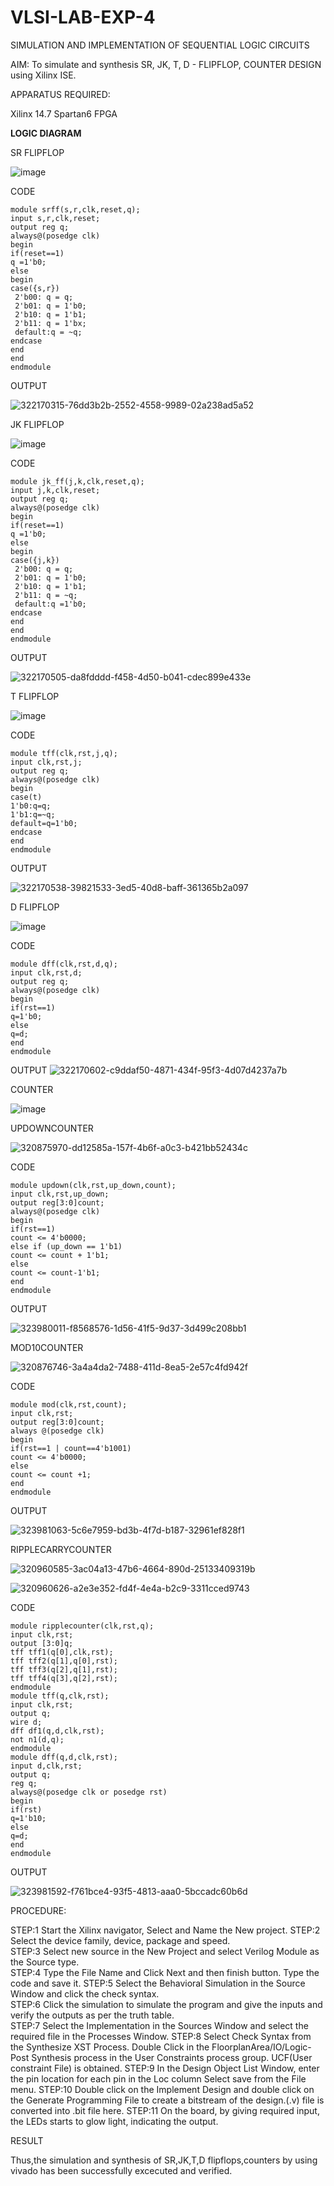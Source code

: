 # VLSI-LAB-EXP-4
SIMULATION AND IMPLEMENTATION OF SEQUENTIAL LOGIC CIRCUITS

AIM: 
 To simulate and synthesis SR, JK, T, D - FLIPFLOP, COUNTER DESIGN using Xilinx ISE.

APPARATUS REQUIRED:

Xilinx 14.7
Spartan6 FPGA

**LOGIC DIAGRAM**

SR FLIPFLOP

![image](https://github.com/navaneethans/VLSI-LAB-EXP-4/assets/6987778/77fb7f38-5649-4778-a987-8468df9ea3c3)

CODE
```
module srff(s,r,clk,reset,q);
input s,r,clk,reset;
output reg q;
always@(posedge clk)
begin
if(reset==1)
q =1'b0;
else 
begin
case({s,r})
 2'b00: q = q;
 2'b01: q = 1'b0;
 2'b10: q = 1'b1;
 2'b11: q = 1'bx;
 default:q = ~q;
endcase
end 
end
endmodule
```
OUTPUT

![322170315-76dd3b2b-2552-4558-9989-02a238ad5a52](https://github.com/naveenkumar0404/VLSI-LAB-EXP-04/assets/127510390/dfe87063-e285-4985-b482-9637df3ae56d)


JK FLIPFLOP

![image](https://github.com/navaneethans/VLSI-LAB-EXP-4/assets/6987778/1510e030-4ddc-42b1-88ce-d00f6f0dc7e6)

CODE

```
module jk_ff(j,k,clk,reset,q);
input j,k,clk,reset;
output reg q;
always@(posedge clk)
begin
if(reset==1)
q =1'b0;
else 
begin
case({j,k})
 2'b00: q = q;
 2'b01: q = 1'b0;
 2'b10: q = 1'b1;
 2'b11: q = ~q;
 default:q =1'b0;
endcase
end 
end
endmodule
```

OUTPUT

![322170505-da8fdddd-f458-4d50-b041-cdec899e433e](https://github.com/naveenkumar0404/VLSI-LAB-EXP-04/assets/127510390/754d6a7b-3888-4fb7-acf0-ae0680dfa1f2)


T FLIPFLOP

![image](https://github.com/navaneethans/VLSI-LAB-EXP-4/assets/6987778/7a020379-efb1-4104-85ee-439d660baa08)

CODE

```
module tff(clk,rst,j,q);
input clk,rst,j;
output reg q;
always@(posedge clk)
begin
case(t)
1'b0:q=q;
1'b1:q=~q;
default=q=1'b0;
endcase
end
endmodule
```
OUTPUT

![322170538-39821533-3ed5-40d8-baff-361365b2a097](https://github.com/naveenkumar0404/VLSI-LAB-EXP-04/assets/127510390/91412bd9-30d7-4c37-b6ed-64c61489f9b1)


D FLIPFLOP

![image](https://github.com/navaneethans/VLSI-LAB-EXP-4/assets/6987778/dda843c5-f0a0-4b51-93a2-eaa4b7fa8aa0)

CODE

```
module dff(clk,rst,d,q);
input clk,rst,d;
output reg q;
always@(posedge clk)
begin
if(rst==1)
q=1'b0;
else
q=d;
end
endmodule
```
OUTPUT
![322170602-c9ddaf50-4871-434f-95f3-4d07d4237a7b](https://github.com/naveenkumar0404/VLSI-LAB-EXP-04/assets/127510390/dd3396d0-affa-4f7f-aa6b-3ea824d7b564)




COUNTER

![image](https://github.com/navaneethans/VLSI-LAB-EXP-4/assets/6987778/a1fc5f68-aafb-49a1-93d2-779529f525fa)

UPDOWNCOUNTER

![320875970-dd12585a-157f-4b6f-a0c3-b421bb52434c](https://github.com/naveenkumar0404/VLSI-LAB-EXP-04/assets/127510390/20920312-1c6e-40e3-984c-2af75b726b5f)


CODE
```
module updown(clk,rst,up_down,count);
input clk,rst,up_down;
output reg[3:0]count;
always@(posedge clk)
begin
if(rst==1)
count <= 4'b0000;
else if (up_down == 1'b1)
count <= count + 1'b1;
else
count <= count-1'b1;
end
endmodule
```

OUTPUT

![323980011-f8568576-1d56-41f5-9d37-3d499c208bb1](https://github.com/naveenkumar0404/VLSI-LAB-EXP-04/assets/127510390/08d84db9-7847-4a03-a915-1fad58ce7f0f)

MOD10COUNTER

![320876746-3a4a4da2-7488-411d-8ea5-2e57c4fd942f](https://github.com/naveenkumar0404/VLSI-LAB-EXP-04/assets/127510390/1f38505d-d423-4ec0-a7f4-6fc881ab5304)


CODE
```
module mod(clk,rst,count);
input clk,rst;
output reg[3:0]count;
always @(posedge clk)
begin
if(rst==1 | count==4'b1001)
count <= 4'b0000;
else
count <= count +1;
end
endmodule
```

OUTPUT

![323981063-5c6e7959-bd3b-4f7d-b187-32961ef828f1](https://github.com/naveenkumar0404/VLSI-LAB-EXP-04/assets/127510390/1421c91c-e4f6-4602-babc-0e1a33af170e)

RIPPLECARRYCOUNTER

![320960585-3ac04a13-47b6-4664-890d-25133409319b](https://github.com/naveenkumar0404/VLSI-LAB-EXP-04/assets/127510390/0edfd64b-91fc-42ff-a937-e240a330e1f4)

![320960626-a2e3e352-fd4f-4e4a-b2c9-3311cced9743](https://github.com/naveenkumar0404/VLSI-LAB-EXP-04/assets/127510390/6b447aaa-5950-4e92-bfdd-28a575502a40)

CODE
```
module ripplecounter(clk,rst,q);
input clk,rst;
output [3:0]q;
tff tff1(q[0],clk,rst);
tff tff2(q[1],q[0],rst);
tff tff3(q[2],q[1],rst);
tff tff4(q[3],q[2],rst);
endmodule
module tff(q,clk,rst);
input clk,rst;
output q;
wire d;
dff df1(q,d,clk,rst);
not n1(d,q);
endmodule
module dff(q,d,clk,rst);
input d,clk,rst;
output q;
reg q;
always@(posedge clk or posedge rst)
begin
if(rst)
q=1'b10;
else
q=d;
end
endmodule
```

OUTPUT

![323981592-f761bce4-93f5-4813-aaa0-5bccadc60b6d](https://github.com/naveenkumar0404/VLSI-LAB-EXP-04/assets/127510390/37082f54-7855-4759-a7db-f594fe352043)







  
PROCEDURE:

STEP:1  Start  the Xilinx navigator, Select and Name the New project.
STEP:2  Select the device family, device, package and speed.       
STEP:3  Select new source in the New Project and select Verilog Module as the Source type.                       
STEP:4  Type the File Name and Click Next and then finish button. Type the code and save it.
STEP:5  Select the Behavioral Simulation in the Source Window and click the check syntax.                       
STEP:6  Click the simulation to simulate the program and  give the inputs and verify the outputs as per the truth table.               
STEP:7  Select the Implementation in the Sources Window and select the required file in the Processes Window.
STEP:8  Select Check Syntax from the Synthesize  XST Process. Double Click in the  FloorplanArea/IO/Logic-Post Synthesis process in the User Constraints process group. UCF(User constraint File) is obtained. 
STEP:9  In the Design Object List Window, enter the pin location for each pin in the Loc column Select save from the File menu.
STEP:10 Double click on the Implement Design and double click on the Generate Programming File to create a bitstream of the design.(.v) file is converted into .bit file here.
STEP:11  On the board, by giving required input, the LEDs starts to glow light, indicating the output.


RESULT

Thus,the simulation and synthesis of SR,JK,T,D flipflops,counters by using vivado has been successfully excecuted and verified.

